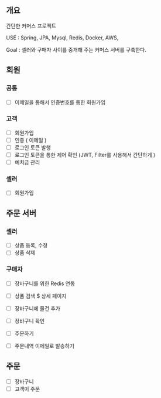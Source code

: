 ## 개요
간단한 커머스 프로젝트

USE : Spring, JPA, Mysql, Redis, Docker, AWS,

Goal : 셀러와 구매자 사이를 중개해 주는 커머스 서버를 구축한다.

## 회원
### 공통
 - [ ] 이메일을 통해서 인증번호를 통한 회원가입

### 고객
- [ ] 회원가입
- [ ] 인증 ( 이메일 )
- [ ] 로그인 토큰 발행
- [ ] 로그인 토큰을 통한 제어 확인 (JWT, Filter를 사용해서 간단하게 )
- [ ] 예치금 관리

### 셀러
- [ ] 회원가입


## 주문 서버

### 셀러
- [ ] 상품 등록, 수정
- [ ] 상품 삭제

### 구매자
- [ ] 장바구니를 위한 Redis 연동
- [ ] 상품 검색 $ 상세 페이지
- [ ] 장바구니에 물건 추가
- [ ] 장바구니 확인
- [ ] 주문하기
- [ ] 주문내역 이메일로 발송하기


## 주문
- [ ] 장바구니
- [ ] 고객이 주문
